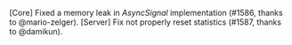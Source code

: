 [Core] Fixed a memory leak in _AsyncSignal_ implementation (#1586, thanks to @mario-zelger).
[Server] Fix not properly reset statistics (#1587, thanks to @damikun).
